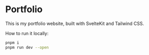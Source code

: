# Portfolio

This is my portfolio website, built with SvelteKit and Tailwind CSS. 

How to run it locally:
```bash
pnpm i
pnpm run dev --open
```
